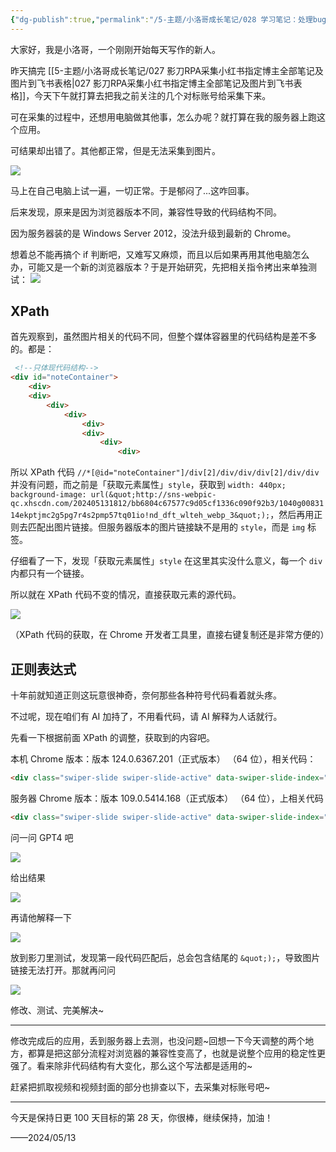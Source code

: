 ```yaml
---
{"dg-publish":true,"permalink":"/5-主题/小洛哥成长笔记/028 学习笔记：处理bug、调整XPath、用AI写正则/","tags":["小洛哥成长笔记"],"noteIcon":1,"created":"2024-05-13","updated":"2024-05-13"}
---
```



大家好，我是小洛哥，一个刚刚开始每天写作的新人。

昨天搞完 [[5-主题/小洛哥成长笔记/027 影刀RPA采集小红书指定博主全部笔记及图片到飞书表格\|027 影刀RPA采集小红书指定博主全部笔记及图片到飞书表格]]，今天下午就打算去把我之前关注的几个对标账号给采集下来。

可在采集的过程中，还想用电脑做其他事，怎么办呢？就打算在我的服务器上跑这个应用。

可结果却出错了。其他都正常，但是无法采集到图片。

![](http://img.xlg.life/images%2F2024%2F05%2F13%2F20240513205412-fc6056701baae10a07ce78e7babe858c.png)

马上在自己电脑上试一遍，一切正常。于是郁闷了...这咋回事。

后来发现，原来是因为浏览器版本不同，兼容性导致的代码结构不同。

因为服务器装的是 Windows Server 2012，没法升级到最新的 Chrome。

想着总不能再搞个 if 判断吧，又难写又麻烦，而且以后如果再用其他电脑怎么办，可能又是一个新的浏览器版本？于是开始研究，先把相关指令拷出来单独测试：
![](http://img.xlg.life/images%2F2024%2F05%2F13%2F20240513210416-df366368d7c81b4ff15d742a3ac6ef7b.png)

## XPath
首先观察到，虽然图片相关的代码不同，但整个媒体容器里的代码结构是差不多的。都是：
```html
 <!--只体现代码结构-->
<div id="noteContainer">
	<div>
	<div>
		<div>
			<div>
				<div>
				<div>
					<div>
						<div>
```
所以 XPath 代码 `//*[@id="noteContainer"]/div[2]/div/div/div[2]/div/div` 并没有问题，而之前是「获取元素属性」`style`，获取到 `width: 440px; background-image: url(&quot;http://sns-webpic-qc.xhscdn.com/202405131812/bb6804c67577c9d05cf1336c090f92b3/1040g0083114ekptjmc2g5pg7r4s2pmp57tq01io!nd_dft_wlteh_webp_3&quot;);`，然后再用正则去匹配出图片链接。但服务器版本的图片链接缺不是用的 `style`，而是 `img` 标签。

仔细看了一下，发现「获取元素属性」`style` 在这里其实没什么意义，每一个 `div` 内都只有一个链接。

所以就在 XPath 代码不变的情况，直接获取元素的源代码。

![](http://img.xlg.life/images%2F2024%2F05%2F13%2F20240513212104-02d9aef30fb987e4e9a364f303691877.png)

（XPath 代码的获取，在 Chrome 开发者工具里，直接右键复制还是非常方便的）

## 正则表达式
十年前就知道正则这玩意很神奇，奈何那些各种符号代码看着就头疼。

不过呢，现在咱们有 AI 加持了，不用看代码，请 AI 解释为人话就行。

先看一下根据前面 XPath 的调整，获取到的内容吧。

本机 Chrome 版本：版本 124.0.6367.201（正式版本） （64 位），相关代码：
```html
<div class="swiper-slide swiper-slide-active" data-swiper-slide-index="0" style="width: 440px; background-image: url(&quot;http://sns-webpic-qc.xhscdn.com/202405131812/bb6804c67577c9d05cf1336c090f92b3/1040g0083114ekptjmc2g5pg7r4s2pmp57tq01io!nd_dft_wlteh_webp_3&quot;);" data-v-5d90fba6=""></div>
```

服务器 Chrome 版本：版本 109.0.5414.168（正式版本） （64 位），上相关代码
```html
<div class="swiper-slide swiper-slide-active" data-swiper-slide-index="0" data-v-5d90fba6="" style="width: 440px;"><img data-v-5d90fba6="" src="http://sns-webpic-qc.xhscdn.com/202405131752/0e02cd31da83eace4a6daaa931d68d8e/1040g0083114ekptjmc2g5pg7r4s2pmp57tq01io!nd_dft_wlteh_jpg_3" fetchpriority="auto" width="0" height="0" crossorigin="anonymous" loading="eager" decoding="sync" data-xhs-img="" class="note-slider-img"></div>
```

问一问 GPT4 吧

![](http://img.xlg.life/images%2F2024%2F05%2F13%2F20240513212548-cd56e8fc8a122a2714aa08f4a9169c5a.png)

给出结果

![](http://img.xlg.life/images%2F2024%2F05%2F13%2F20240513212659-8a88fb4de0eb45405c658c3a50db153a.png)

再请他解释一下

![](http://img.xlg.life/images%2F2024%2F05%2F13%2F20240513212730-953adfac5ee83ad37d77fdb41de398c5.png)

放到影刀里测试，发现第一段代码匹配后，总会包含结尾的 `&quot;);`，导致图片链接无法打开。那就再问问

![](http://img.xlg.life/images%2F2024%2F05%2F13%2F20240513212939-593df365eb1757bdadd9f41dddd90044.png)

修改、测试、完美解决~

---
修改完成后的应用，丢到服务器上去测，也没问题~回想一下今天调整的两个地方，都算是把这部分流程对浏览器的兼容性变高了，也就是说整个应用的稳定性更强了。看来除非代码结构有大变化，那么这个写法都是适用的~

赶紧把抓取视频和视频封面的部分也排查以下，去采集对标账号吧~

---

今天是保持日更 100 天目标的第 28 天，你很棒，继续保持，加油！

——2024/05/13